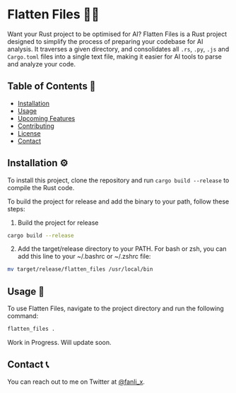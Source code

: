 # Flatten Files 📁📄

Want your Rust project to be optimised for AI?
Flatten Files is a Rust project designed to simplify the process of preparing your codebase for AI analysis. It traverses a given directory, and consolidates all `.rs`, `.py`, `.js` and `Cargo.toml` files into a single text file, making it easier for AI tools to parse and analyze your code.

## Table of Contents 📑

- [Installation](#installation)
- [Usage](#usage)
- [Upcoming Features](#upcoming-features)
- [Contributing](#contributing)
- [License](#license)
- [Contact](#contact)

## Installation ⚙️

To install this project, clone the repository and run `cargo build --release` to compile the Rust code.

To build the project for release and add the binary to your path, follow these steps:

1. Build the project for release

```sh
cargo build --release
```

2. Add the target/release directory to your PATH.
For bash or zsh, you can add this line to your ~/.bashrc or ~/.zshrc file:


```sh
mv target/release/flatten_files /usr/local/bin
```




## Usage 🚀
To use Flatten Files, navigate to the project directory and run the following command:

```sh
flatten_files .
```

Work in Progress.
Will update soon.

## Contact 📞

You can reach out to me on Twitter at [@fanli_x](https://twitter.com/fanli_x).

